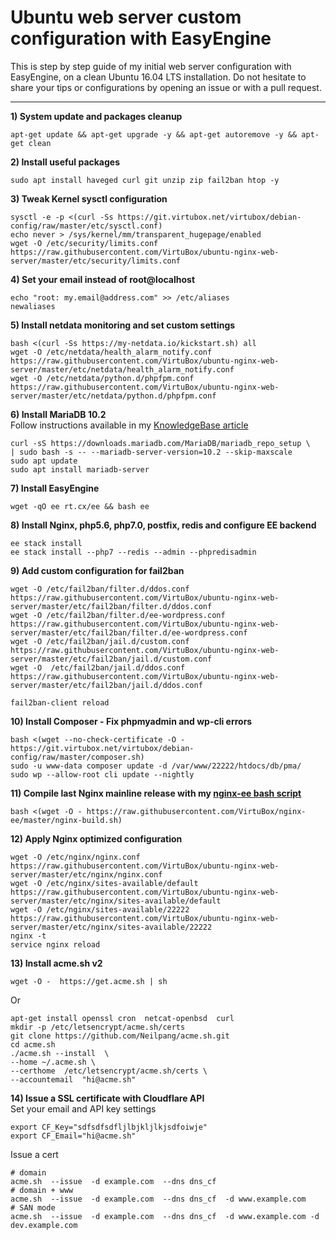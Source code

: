 # Ubuntu web server custom configuration with EasyEngine

This is step by step guide of my initial web server configuration with EasyEngine, on a clean Ubuntu 16.04 LTS installation.
Do not hesitate to share your tips or configurations by opening an issue or with a pull request.

--------

**1) System update and packages cleanup**

```
apt-get update && apt-get upgrade -y && apt-get autoremove -y && apt-get clean
```

**2) Install useful packages**  
```
sudo apt install haveged curl git unzip zip fail2ban htop -y
```

**3) Tweak Kernel sysctl configuration**  
```
sysctl -e -p <(curl -Ss https://git.virtubox.net/virtubox/debian-config/raw/master/etc/sysctl.conf)
echo never > /sys/kernel/mm/transparent_hugepage/enabled
wget -O /etc/security/limits.conf https://raw.githubusercontent.com/VirtuBox/ubuntu-nginx-web-server/master/etc/security/limits.conf
```

**4) Set your email instead of root@localhost**  
```
echo "root: my.email@address.com" >> /etc/aliases
newaliases
```

**5) Install netdata monitoring and set custom settings**  
```
bash <(curl -Ss https://my-netdata.io/kickstart.sh) all
wget -O /etc/netdata/health_alarm_notify.conf https://raw.githubusercontent.com/VirtuBox/ubuntu-nginx-web-server/master/etc/netdata/health_alarm_notify.conf
wget -O /etc/netdata/python.d/phpfpm.conf https://raw.githubusercontent.com/VirtuBox/ubuntu-nginx-web-server/master/etc/netdata/python.d/phpfpm.conf
```


**6) Install MariaDB 10.2**   
Follow instructions available in my [KnowledgeBase article](https://kb.virtubox.net/knowledgebase/install-latest-mariadb-release-easyengine/) 

```
curl -sS https://downloads.mariadb.com/MariaDB/mariadb_repo_setup \
| sudo bash -s -- --mariadb-server-version=10.2 --skip-maxscale
sudo apt update
sudo apt install mariadb-server
```

**7) Install EasyEngine**  
```
wget -qO ee rt.cx/ee && bash ee
```
**8) Install Nginx, php5.6, php7.0, postfix, redis and configure EE backend**  
```
ee stack install
ee stack install --php7 --redis --admin --phpredisadmin
```

**9) Add custom configuration for fail2ban**
```
wget -O /etc/fail2ban/filter.d/ddos.conf https://raw.githubusercontent.com/VirtuBox/ubuntu-nginx-web-server/master/etc/fail2ban/filter.d/ddos.conf
wget -O /etc/fail2ban/filter.d/ee-wordpress.conf https://raw.githubusercontent.com/VirtuBox/ubuntu-nginx-web-server/master/etc/fail2ban/filter.d/ee-wordpress.conf
wget -O /etc/fail2ban/jail.d/custom.conf https://raw.githubusercontent.com/VirtuBox/ubuntu-nginx-web-server/master/etc/fail2ban/jail.d/custom.conf
wget -O  /etc/fail2ban/jail.d/ddos.conf https://raw.githubusercontent.com/VirtuBox/ubuntu-nginx-web-server/master/etc/fail2ban/jail.d/ddos.conf

fail2ban-client reload
```

**10) Install Composer - Fix phpmyadmin and wp-cli errors**  
```
bash <(wget --no-check-certificate -O - https://git.virtubox.net/virtubox/debian-config/raw/master/composer.sh)
sudo -u www-data composer update -d /var/www/22222/htdocs/db/pma/
sudo wp --allow-root cli update --nightly
```

**11) Compile last Nginx mainline release with my [nginx-ee bash script](https://github.com/VirtuBox/nginx-ee)**  

```
bash <(wget -O - https://raw.githubusercontent.com/VirtuBox/nginx-ee/master/nginx-build.sh)
```

**12) Apply Nginx optimized configuration**  
```
wget -O /etc/nginx/nginx.conf https://raw.githubusercontent.com/VirtuBox/ubuntu-nginx-web-server/master/etc/nginx/nginx.conf
wget -O /etc/nginx/sites-available/default  https://raw.githubusercontent.com/VirtuBox/ubuntu-nginx-web-server/master/etc/nginx/sites-available/default
wget -O /etc/nginx/sites-available/22222 https://raw.githubusercontent.com/VirtuBox/ubuntu-nginx-web-server/master/etc/nginx/sites-available/22222
nginx -t
service nginx reload
```

**13) Install acme.sh v2**  
```
wget -O -  https://get.acme.sh | sh
```
Or 
```
apt-get install openssl cron  netcat-openbsd  curl
mkdir -p /etc/letsencrypt/acme.sh/certs
git clone https://github.com/Neilpang/acme.sh.git
cd acme.sh
./acme.sh --install  \
--home ~/.acme.sh \
--certhome  /etc/letsencrypt/acme.sh/certs \
--accountemail  "hi@acme.sh" 
```

**14) Issue a SSL certificate with Cloudflare API**  
Set your email and API key settings
```
export CF_Key="sdfsdfsdfljlbjkljlkjsdfoiwje"
export CF_Email="hi@acme.sh"
```
Issue a cert
```
# domain
acme.sh  --issue  -d example.com  --dns dns_cf
# domain + www
acme.sh  --issue  -d example.com  --dns dns_cf  -d www.example.com
# SAN mode
acme.sh  --issue  -d example.com  --dns dns_cf  -d www.example.com -d dev.example.com
```





